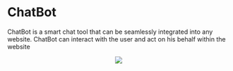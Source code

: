 # ChatBot

 ChatBot is a smart chat tool that can be seamlessly integrated into any website. ChatBot can interact with the user and act on his behalf within the website
 <p align="center">
  <img src= "https://github.com/Hadar933/ChatBot/assets/45313790/19bd06f4-0360-43d9-aab7-7e85ff9bd261">
</p>
